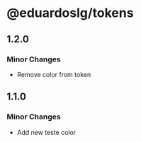 # @eduardoslg/tokens

## 1.2.0

### Minor Changes

- Remove color from token

## 1.1.0

### Minor Changes

- Add new teste color
